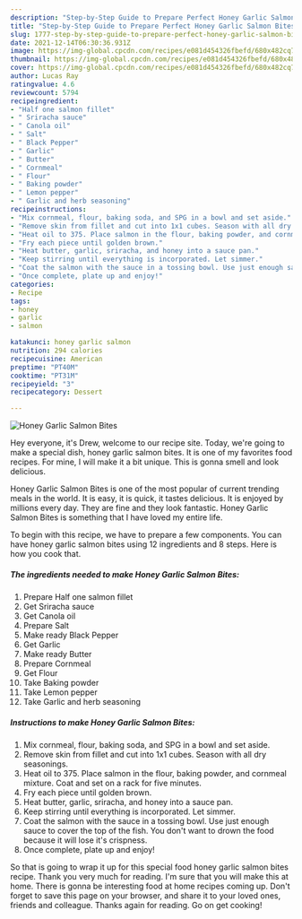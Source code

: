 ```yaml
---
description: "Step-by-Step Guide to Prepare Perfect Honey Garlic Salmon Bites"
title: "Step-by-Step Guide to Prepare Perfect Honey Garlic Salmon Bites"
slug: 1777-step-by-step-guide-to-prepare-perfect-honey-garlic-salmon-bites
date: 2021-12-14T06:30:36.931Z
image: https://img-global.cpcdn.com/recipes/e081d454326fbefd/680x482cq70/honey-garlic-salmon-bites-recipe-main-photo.jpg
thumbnail: https://img-global.cpcdn.com/recipes/e081d454326fbefd/680x482cq70/honey-garlic-salmon-bites-recipe-main-photo.jpg
cover: https://img-global.cpcdn.com/recipes/e081d454326fbefd/680x482cq70/honey-garlic-salmon-bites-recipe-main-photo.jpg
author: Lucas Ray
ratingvalue: 4.6
reviewcount: 5794
recipeingredient:
- "Half one salmon fillet"
- " Sriracha sauce"
- " Canola oil"
- " Salt"
- " Black Pepper"
- " Garlic"
- " Butter"
- " Cornmeal"
- " Flour"
- " Baking powder"
- " Lemon pepper"
- " Garlic and herb seasoning"
recipeinstructions:
- "Mix cornmeal, flour, baking soda, and SPG in a bowl and set aside."
- "Remove skin from fillet and cut into 1x1 cubes. Season with all dry seasonings."
- "Heat oil to 375. Place salmon in the flour, baking powder, and cornmeal mixture. Coat and set on a rack for five minutes."
- "Fry each piece until golden brown."
- "Heat butter, garlic, sriracha, and honey into a sauce pan."
- "Keep stirring until everything is incorporated. Let simmer."
- "Coat the salmon with the sauce in a tossing bowl. Use just enough sauce to cover the top of the fish. You don&#39;t want to drown the food because it will lose it&#39;s crispness."
- "Once complete, plate up and enjoy!"
categories:
- Recipe
tags:
- honey
- garlic
- salmon

katakunci: honey garlic salmon 
nutrition: 294 calories
recipecuisine: American
preptime: "PT40M"
cooktime: "PT31M"
recipeyield: "3"
recipecategory: Dessert

---
```



![Honey Garlic Salmon Bites](https://img-global.cpcdn.com/recipes/e081d454326fbefd/680x482cq70/honey-garlic-salmon-bites-recipe-main-photo.jpg)

Hey everyone, it's Drew, welcome to our recipe site. Today, we're going to make a special dish, honey garlic salmon bites. It is one of my favorites food recipes. For mine, I will make it a bit unique. This is gonna smell and look delicious.

Honey Garlic Salmon Bites is one of the most popular of current trending meals in the world. It is easy, it is quick, it tastes delicious. It is enjoyed by millions every day. They are fine and they look fantastic. Honey Garlic Salmon Bites is something that I have loved my entire life.




To begin with this recipe, we have to prepare a few components. You can have honey garlic salmon bites using 12 ingredients and 8 steps. Here is how you cook that.

<!--inarticleads1-->

##### The ingredients needed to make Honey Garlic Salmon Bites:

1. Prepare Half one salmon fillet
1. Get  Sriracha sauce
1. Get  Canola oil
1. Prepare  Salt
1. Make ready  Black Pepper
1. Get  Garlic
1. Make ready  Butter
1. Prepare  Cornmeal
1. Get  Flour
1. Take  Baking powder
1. Take  Lemon pepper
1. Take  Garlic and herb seasoning




<!--inarticleads2-->

##### Instructions to make Honey Garlic Salmon Bites:

1. Mix cornmeal, flour, baking soda, and SPG in a bowl and set aside.
1. Remove skin from fillet and cut into 1x1 cubes. Season with all dry seasonings.
1. Heat oil to 375. Place salmon in the flour, baking powder, and cornmeal mixture. Coat and set on a rack for five minutes.
1. Fry each piece until golden brown.
1. Heat butter, garlic, sriracha, and honey into a sauce pan.
1. Keep stirring until everything is incorporated. Let simmer.
1. Coat the salmon with the sauce in a tossing bowl. Use just enough sauce to cover the top of the fish. You don&#39;t want to drown the food because it will lose it&#39;s crispness.
1. Once complete, plate up and enjoy!




So that is going to wrap it up for this special food honey garlic salmon bites recipe. Thank you very much for reading. I'm sure that you will make this at home. There is gonna be interesting food at home recipes coming up. Don't forget to save this page on your browser, and share it to your loved ones, friends and colleague. Thanks again for reading. Go on get cooking!
